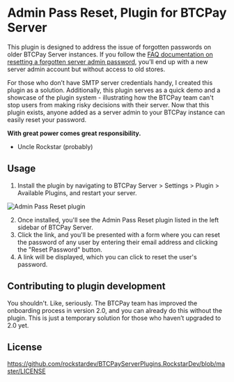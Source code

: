 ﻿# Admin Pass Reset, Plugin for BTCPay Server

This plugin is designed to address the issue of forgotten passwords on older BTCPay Server instances. If you follow the [FAQ documentation on resetting a forgotten server admin password](https://docs.btcpayserver.org/FAQ/ServerSettings/#forgot-btcpay-admin-password), you’ll end up with a new server admin account but without access to old  stores.

For those who don’t have SMTP server credentials handy, I created this plugin as a solution. Additionally, this plugin serves as a quick demo and a showcase of the plugin system - illustrating how the BTCPay team can't stop users from making risky decisions with their server. Now that this plugin exists, anyone added as a server admin to your BTCPay instance can easily reset your password.

**With great power comes great responsibility.**
- Uncle Rockstar (probably) 

## Usage

1. Install the plugin by navigating to BTCPay Server > Settings > Plugin > Available Plugins, and restart your server.

![Admin Pass Reset plugin](https://github.com/user-attachments/assets/2df211cb-04eb-4dac-97cf-5e77d3f97286)

2. Once installed, you'll see the Admin Pass Reset plugin listed in the left sidebar of BTCPay Server.
3. Click the link, and you'll be presented with a form where you can reset the password of any user by entering their email address and clicking the "Reset Password" button.
4. A link will be displayed, which you can click to reset the user's password.


## Contributing to plugin development
You shouldn't. Like, seriously. The BTCPay team has improved the onboarding process in version 2.0, and you can already do this without the plugin. This is just a temporary solution for those who haven’t upgraded to 2.0 yet.

## License
https://github.com/rockstardev/BTCPayServerPlugins.RockstarDev/blob/master/LICENSE
